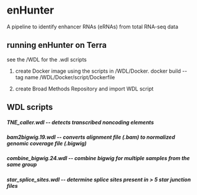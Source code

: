 # enHunter
A pipeline to identify enhancer RNAs (eRNAs) from total RNA-seq data

## running enHunter on Terra 
see the /WDL for the .wdl scripts 

1. create Docker image using the scripts in /WDL/Docker.
docker build --tag name /WDL/Docker/script/Dockerfile

2. create Broad Methods Repository and import WDL script

## WDL scripts 
##### TNE_caller.wdl  -- detects transcribed noncoding elements 
##### bam2bigwig.19.wdl  -- converts alignment file (.bam) to normalized genomic coverage file (.bigwig)
##### combine_bigwig.24.wdl -- combine bigwig for multiple samples from the same group
##### star_splice_sites.wdl -- determine splice sites present in > 5 star junction files 
